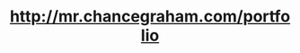 ---
layout: post
title: http://mr.chancegraham.com/portfolio
image: mr.chancegraham.comportfolio-2011-09-25-clipped.png
---